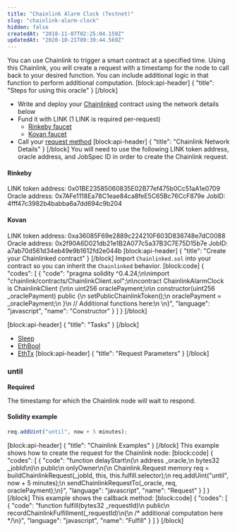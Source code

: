 ```yaml
---
title: "Chainlink Alarm Clock (Testnet)"
slug: "chainlink-alarm-clock"
hidden: false
createdAt: "2018-11-07T02:25:04.159Z"
updatedAt: "2020-10-21T09:39:44.569Z"
---
```

You can use Chainlink to trigger a smart contract at a specified time. Using this Chainlink, you will create a request with a timestamp for the node to call back to your desired function. You can include additional logic in that function to perform additional computation.
[block:api-header]
{
  "title": "Steps for using this oracle"
}
[/block]
- Write and deploy your [Chainlinked](doc:getting-started)  contract using the network details below
- Fund it with LINK (1 LINK is required per-request)
  - <a href="https://rinkeby.chain.link/" target="_blank">Rinkeby faucet</a>
  - <a href="https://kovan.chain.link/" target="_blank">Kovan faucet</a>
- Call your [request method](#section-chainlink-examples) 
[block:api-header]
{
  "title": "Chainlink Network Details"
}
[/block]
You will need to use the following LINK token address, oracle address, and JobSpec ID in order to create the Chainlink request.

#### Rinkeby
LINK token address: 0x01BE23585060835E02B77ef475b0Cc51aA1e0709
Oracle address: 0x7AFe1118Ea78C1eae84ca8feE5C65Bc76CcF879e
JobID: 4fff47c3982b4babba6a7dd694c9b204

#### Kovan
LINK token address: 0xa36085F69e2889c224210F603D836748e7dC0088
Oracle address: 0x2f90A6D021db21e1B2A077c5a37B3C7E75D15b7e
JobID: a7ab70d561d34eb49e9b1612fd2e044b
[block:api-header]
{
  "title": "Create your Chainlinked contract"
}
[/block]
Import `Chainlinked.sol` into your contract so you can inherit the `Chainlinked` behavior.
[block:code]
{
  "codes": [
    {
      "code": "pragma solidity ^0.4.24;\n\nimport \"chainlink/contracts/ChainlinkClient.sol\";\n\ncontract ChainlinkAlarmClock is ChainlinkClient {\n\n  uint256 oraclePayment;\n\n  constructor(uint256 _oraclePayment) public {\n    setPublicChainlinkToken();\n    oraclePayment = _oraclePayment;\n  }\n  // Additional functions here:\n  \n}",
      "language": "javascript",
      "name": "Constructor"
    }
  ]
}
[/block]

[block:api-header]
{
  "title": "Tasks"
}
[/block]
- [Sleep](doc:adapters#sleep)
- [EthBool](doc:adapters#ethbool)
- [EthTx](doc:adapters#ethtx)
[block:api-header]
{
  "title": "Request Parameters"
}
[/block]
### until

**Required**

The timestamp for which the Chainlink node will wait to respond.

#### Solidity example

```javascript
req.addUint("until", now + 5 minutes);
```
[block:api-header]
{
  "title": "Chainlink Examples"
}
[/block]
This example shows how to create the request for the Chainlink node:
[block:code]
{
  "codes": [
    {
      "code": "function delayStart\n(\n  address _oracle,\n  bytes32 _jobId\n)\n  public\n  onlyOwner\n{\n  Chainlink.Request memory req = buildChainlinkRequest(_jobId, this, this.fulfill.selector);\n  req.addUint(\"until\", now + 5 minutes);\n  sendChainlinkRequestTo(_oracle, req, oraclePayment);\n}",
      "language": "javascript",
      "name": "Request"
    }
  ]
}
[/block]
This example shows the callback method:
[block:code]
{
  "codes": [
    {
      "code": "function fulfill(bytes32 _requestId)\n  public\n  recordChainlinkFulfillment(_requestId)\n{\n  /* additional computation here */\n}",
      "language": "javascript",
      "name": "Fulfill"
    }
  ]
}
[/block]
